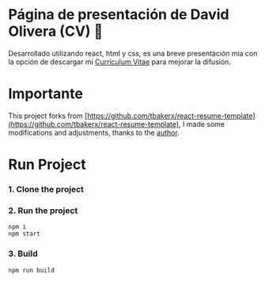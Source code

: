 # Página de presentación de David Olivera (CV) :page_with_curl:

Desarrollado utilizando react, html y css, es una breve presentación mía con la opción de descargar mi [Currículum Vitae](public/CV_DavidOmarOlivera.pdf) para mejorar la difusión.


# Importante
This project forks from [https://github.com/tbakerx/react-resume-template](https://github.com/tbakerx/react-resume-template), I made some modifications and adjustments, thanks to the [author](https://github.com/tbakerx).


# Run Project
### 1. Clone the project

### 2. Run the project
```shell
npm i
npm start
```

### 3. Build
```shell
npm run build
```
